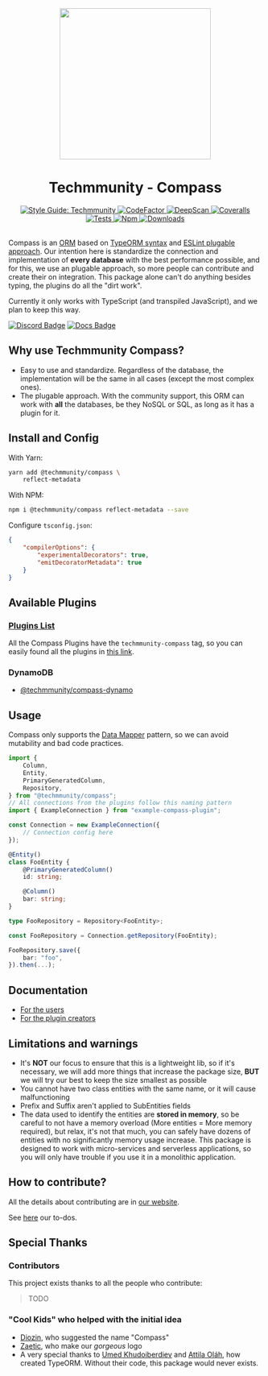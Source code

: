 <div align="center">
	<img src="https://github.com/techmmunity/compass/raw/master/resources/logo.gif" width="300" height="300">
</div>

<div align="center">

# Techmmunity - Compass

<a href="https://github.com/techmmunity/eslint-config">
	<img src="https://img.shields.io/badge/style%20guide-Techmmunity-01d2ce?style=flat" alt="Style Guide: Techmmunity">
</a>
<a href="https://www.codefactor.io/repository/github/techmmunity/compass">
	<img src="https://www.codefactor.io/repository/github/techmmunity/compass/badge" alt="CodeFactor">
</a>
<a href="https://deepscan.io/dashboard#view=project&tid=13883&pid=18101&bid=434906">
	<img src="https://deepscan.io/api/teams/13883/projects/18101/branches/434906/badge/grade.svg" alt="DeepScan">
</a>
<a href="https://coveralls.io/github/techmmunity/compass?branch=master">
	<img src="https://coveralls.io/repos/github/techmmunity/compass/badge.svg?branch=master" alt="Coveralls">
</a>
<a href="https://github.com/techmmunity/compass/actions/workflows/coverage.yml">
	<img src="https://github.com/techmmunity/compass/actions/workflows/coverage.yml/badge.svg" alt="Tests">
</a>
<a href="https://www.npmjs.com/package/@techmmunity/compass">
	<img src="https://img.shields.io/npm/v/@techmmunity/compass.svg?color=CC3534" alt="Npm">
</a>
<a href="https://www.npmjs.com/package/@techmmunity/compass">
	<img src="https://img.shields.io/npm/dw/@techmmunity/compass.svg" alt="Downloads">
</a>

<br>
<br>

</div>

Compass is an [ORM](https://en.wikipedia.org/wiki/Object-relational_mapping) based on [TypeORM syntax](https://github.com/typeorm/typeorm) and [ESLint plugable approach](https://eslint.org/). Our intention here is standardize the connection and implementation of **every database** with the best performance possible, and for this, we use an plugable approach, so more people can contribute and create their on integration. This package alone can't do anything besides typing, the plugins do all the "dirt work".

Currently it only works with TypeScript (and transpiled JavaScript), and we plan to keep this way.

[![Discord Badge](https://img.shields.io/badge/discord-7289DA?style=for-the-badge&labelColor=7289DA&logo=discord&logoColor=white)](https://discord.gg/5hPnJzzAe2)
[![Docs Badge](https://img.shields.io/badge/documentation-01d2ce?style=for-the-badge&labelColor=01d2ce)](https://compass.techmmunity.com.br)

## Why use Techmmunity Compass?

- Easy to use and standardize. Regardless of the database, the implementation will be the same in all cases (except the most complex ones).
- The plugable approach. With the community support, this ORM can work with **all** the databases, be they NoSQL or SQL, as long as it has a plugin for it.

## Install and Config

With Yarn:

```sh
yarn add @techmmunity/compass \
	reflect-metadata
```

With NPM:

```sh
npm i @techmmunity/compass reflect-metadata --save
```

Configure `tsconfig.json`:

```json
{
	"compilerOptions": {
		"experimentalDecorators": true,
		"emitDecoratorMetadata": true
	}
}
```

## Available Plugins

### [Plugins List](https://www.npmjs.com/search?q=keywords:techmmunity-compass)

All the Compass Plugins have the `techmmunity-compass` tag, so you can easily found all the plugins in [this link](https://www.npmjs.com/search?q=keywords:techmmunity-compass).

### DynamoDB

- [@techmmunity/compass-dynamo](https://github.com/techmmunity/compass-dynamo)

## Usage

Compass only supports the [Data Mapper](https://en.wikipedia.org/wiki/Data_mapper_pattern) pattern, so we can avoid mutability and bad code practices.

```ts
import {
	Column,
	Entity,
	PrimaryGeneratedColumn,
	Repository,
} from "@techmmunity/compass";
// All connections from the plugins follow this naming pattern
import { ExampleConnection } from "example-compass-plugin";

const Connection = new ExampleConnection({
	// Connection config here
});

@Entity()
class FooEntity {
	@PrimaryGeneratedColumn()
	id: string;

	@Column()
	bar: string;
}

type FooRepository = Repository<FooEntity>;

const FooRepository = Connection.getRepository(FooEntity);

FooRepository.save({
	bar: "foo",
}).then(...);
```

## Documentation

- [For the users](https://compass.techmmunity.com.br)
- [For the plugin creators](https://compass.techmmunity.com.br/docs/create-plugin/first-steps)

## Limitations and warnings

- It's **NOT** our focus to ensure that this is a lightweight lib, so if it's necessary, we will add more things that increase the package size, **BUT** we will try our best to keep the size smallest as possible
- You cannot have two class entities with the same name, or it will cause malfunctioning
- Prefix and Suffix aren't applied to SubEntities fields
- The data used to identify the entities are **stored in memory**, so be careful to not have a memory overload (More entities = More memory required), but relax, it's not that much, you can safely have dozens of entities with no significantly memory usage increase. This package is designed to work with micro-services and serverless applications, so you will only have trouble if you use it in a monolithic application.

## How to contribute?

All the details about contributing are in [our website](https://compass.techmmunity.com.br).

See [here](https://github.com/techmmunity/compass/blob/master/TODO.md) our to-dos.

## Special Thanks

### Contributors

This project exists thanks to all the people who contribute:

> TODO

### "Cool Kids" who helped with the initial idea

- [Diozin](https://www.linkedin.com/in/diozhn/), who suggested the name "Compass"
- [Zaetic](https://www.linkedin.com/in/joaoggs/), who make our _gorgeous_ logo
- A very special thanks to [Umed Khudoiberdiev](https://github.com/pleerock) and [Attila Oláh](https://github.com/NoNameProvided), how created TypeORM. Without their code, this package would never exists.
